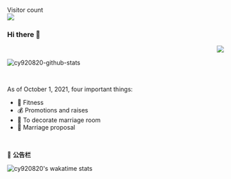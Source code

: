 <p align="left"> 
  Visitor count<br>
  <img src="https://profile-counter.glitch.me/cy920820/count.svg" />
</p>

### Hi there 👋

<img align=right src='https://github.githubassets.com/images/mona-whisper.gif'/>

<br/>

![cy920820-github-stats](https://github-readme-stats.vercel.app/api?username=cy920820&show_icons=true&hide=[%22contribs%22]&theme=tokyonight)

<br/>

As of October 1, 2021, four important things:

- 🏃 Fitness
- 💰 Promotions and raises
- 🏡 To decorate marriage room
- 💑 Marriage proposal

<br/>

📜 **公告栏**

![cy920820's wakatime stats](https://github-readme-stats.vercel.app/api/wakatime?username=cy920820&layout=compact&theme=material-palenight)

